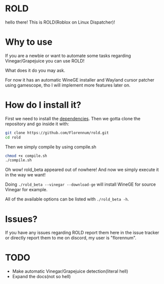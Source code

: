 # ROLD
hello there!
This is ROLD(Roblox on Linux Dispatcher)!
# Why to use
If you are a newbie or want to automate some tasks regarding Vinegar/Grapejuice you can use ROLD!

What does it do you may ask.

For now it has an automatic WineGE installer and Wayland cursor patcher using gamescope, tho I will implement more features later on.
# How do I install it?
First we need to install the [dependencies](https://github.com/Florennum/rold/blob/main/DEPENDANCIES.md).
Then we gotta clone the repository and go inside it with:
```sh
git clone https://github.com/Florennum/rold.git
cd rold
```
Then we simply compile by using compile.sh
```sh
chmod +x compile.sh
./compile.sh
```
Oh wow! rold_beta appeared out of nowhere! And now we simply execute it in the way we want!

Doing `./rold_beta --vinegar --download-ge` will install WineGE for source Vinegar for example.

All of the available options can be listed with `./rold_beta -h`.

# Issues?
If you have any issues regarding ROLD report them here in the issue tracker or directly report them to me on discord, my user is "florennum".

# TODO
- Make automatic Vinegar/Grapejuice detection(literal hell)
- Expand the docs(not so hell)



